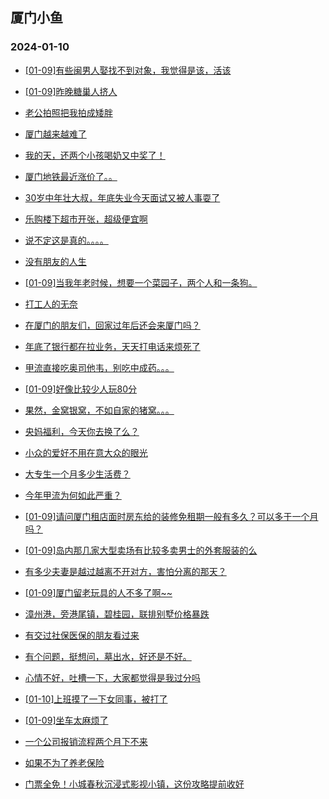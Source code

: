 ## 厦门小鱼 
### 2024-01-10

+ [[01-09]有些闽男人娶找不到对象，我觉得是该，活该](http://bbs.xmfish.com/read-htm-tid-18132652.html)

+ [[01-09]昨晚糖巢人挤人](http://bbs.xmfish.com/read-htm-tid-18132794.html)

+ [老公拍照把我拍成矮胖](http://bbs.xmfish.com/read-htm-tid-18132728.html)

+ [厦门越来越难了](http://bbs.xmfish.com/read-htm-tid-18132657.html)

+ [我的天，还两个小孩喝奶又中奖了！](http://bbs.xmfish.com/read-htm-tid-18132727.html)

+ [厦门地铁最近涨价了。。](http://bbs.xmfish.com/read-htm-tid-18132801.html)

+ [30岁中年壮大叔，年底失业今天面试又被人事耍了](http://bbs.xmfish.com/read-htm-tid-18132757.html)

+ [乐购楼下超市开张，超级便宜啊](http://bbs.xmfish.com/read-htm-tid-18132732.html)

+ [说不定这是真的。。。。](http://bbs.xmfish.com/read-htm-tid-18132610.html)

+ [没有朋友的人生](http://bbs.xmfish.com/read-htm-tid-18132749.html)

+ [[01-09]当我年老时候，想要一个菜园子，两个人和一条狗。](http://bbs.xmfish.com/read-htm-tid-18132869.html)

+ [打工人的无奈](http://bbs.xmfish.com/read-htm-tid-18132919.html)

+ [在厦门的朋友们，回家过年后还会来厦门吗？](http://bbs.xmfish.com/read-htm-tid-18132834.html)

+ [年底了银行都在拉业务，天天打电话来烦死了](http://bbs.xmfish.com/read-htm-tid-18132863.html)

+ [甲流直接吃奥司他韦，别吃中成药。。。](http://bbs.xmfish.com/read-htm-tid-18132842.html)

+ [[01-09]好像比较少人玩80分](http://bbs.xmfish.com/read-htm-tid-18132905.html)

+ [果然，金窝银窝，不如自家的猪窝。。。](http://bbs.xmfish.com/read-htm-tid-18132949.html)

+ [央妈福利，今天你去换了么？](http://bbs.xmfish.com/read-htm-tid-18132965.html)

+ [小众的爱好不用在意大众的眼光](http://bbs.xmfish.com/read-htm-tid-18132920.html)

+ [大专生一个月多少生活费？](http://bbs.xmfish.com/read-htm-tid-18132873.html)

+ [今年甲流为何如此严重？](http://bbs.xmfish.com/read-htm-tid-18133020.html)

+ [[01-09]请问厦门租店面时房东给的装修免租期一般有多久？可以多于一个月吗？](http://bbs.xmfish.com/read-htm-tid-18132895.html)

+ [[01-09]岛内那几家大型卖场有比较多卖男士的外套服装的么](http://bbs.xmfish.com/read-htm-tid-18132925.html)

+ [有多少夫妻是越过越离不开对方，害怕分离的那天？](http://bbs.xmfish.com/read-htm-tid-18133078.html)

+ [[01-09]厦门留老玩具的人不多了啊~~](http://bbs.xmfish.com/read-htm-tid-18132972.html)

+ [漳州港，旁港尾镇，碧桂园，联排别墅价格暴跌](http://bbs.xmfish.com/read-htm-tid-18133089.html)

+ [有交过社保医保的朋友看过来](http://bbs.xmfish.com/read-htm-tid-18132879.html)

+ [有个问题，挺想问，墓出水，好还是不好。](http://bbs.xmfish.com/read-htm-tid-18133007.html)

+ [心情不好，吐槽一下，大家都觉得是我过分吗](http://bbs.xmfish.com/read-htm-tid-18133100.html)

+ [[01-10]上班摸了一下女同事，被打了](http://bbs.xmfish.com/read-htm-tid-18133221.html)

+ [[01-09]坐车太麻烦了](http://bbs.xmfish.com/read-htm-tid-18132987.html)

+ [一个公司报销流程两个月下不来](http://bbs.xmfish.com/read-htm-tid-18132969.html)

+ [如果不为了养老保险](http://bbs.xmfish.com/read-htm-tid-18133029.html)

+ [门票全免！小城春秋沉浸式影视小镇，这份攻略提前收好](http://bbs.xmfish.com/read-htm-tid-18133236.html)

